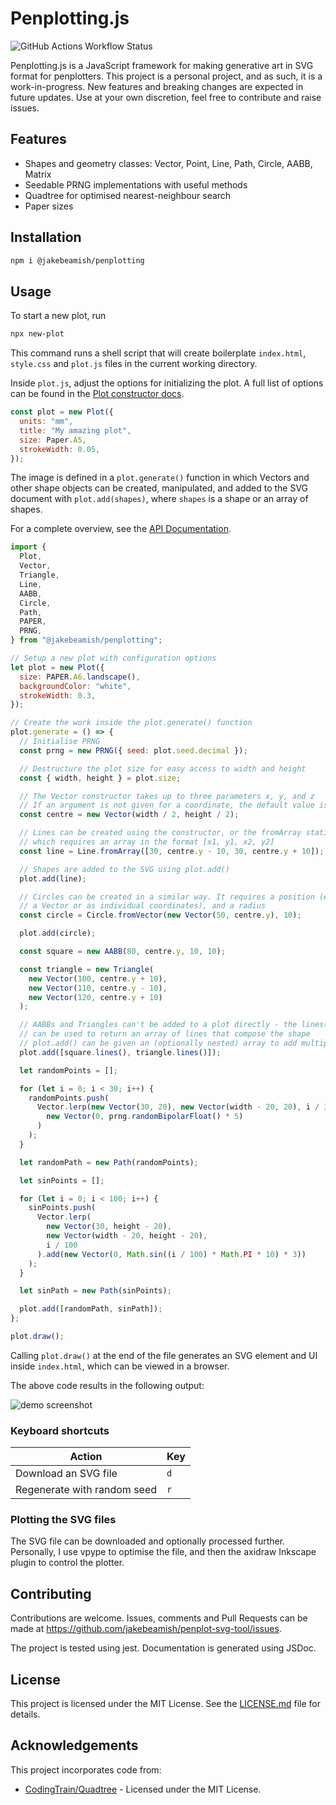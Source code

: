 # Penplotting.js

![GitHub Actions Workflow Status](https://img.shields.io/github/actions/workflow/status/jakebeamish/Penplotting.js/node.js.yml?style=flat&label=tests)

Penplotting.js is a JavaScript framework for making generative art in SVG
format for penplotters. This project is a personal project, and as such, it is
a work-in-progress. New features and breaking changes are expected in future
updates. Use at your own discretion, feel free to contribute and raise issues.

## Features

- Shapes and geometry classes: Vector, Point, Line, Path, Circle, AABB, Matrix
- Seedable PRNG implementations with useful methods
- Quadtree for optimised nearest-neighbour search
- Paper sizes

## Installation

```sh
npm i @jakebeamish/penplotting
```

## Usage

To start a new plot, run

```sh
npx new-plot
```

This command runs a shell script that will create boilerplate `index.html`,
`style.css` and `plot.js` files in the current working directory.

Inside `plot.js`, adjust the options for initializing the plot. A full list of
options can be found in the [Plot constructor docs](https://jakebeamish.github.io/Penplotting.js/Plot.html#constructor).

```js
const plot = new Plot({
  units: "mm",
  title: "My amazing plot",
  size: Paper.A5,
  strokeWidth: 0.05,
});
```


The image is defined in a `plot.generate()` function in which Vectors and other
shape objects can be created, manipulated, and added to the SVG document with
`plot.add(shapes)`, where `shapes` is a shape or an array of shapes.

For a complete overview, see the [API Documentation](https://jakebeamish.github.io/Penplotting.js/).

```js
import {
  Plot,
  Vector,
  Triangle,
  Line,
  AABB,
  Circle,
  Path,
  PAPER,
  PRNG,
} from "@jakebeamish/penplotting";

// Setup a new plot with configuration options
let plot = new Plot({
  size: PAPER.A6.landscape(),
  backgroundColor: "white",
  strokeWidth: 0.3,
});

// Create the work inside the plot.generate() function
plot.generate = () => {
  // Initialise PRNG
  const prng = new PRNG({ seed: plot.seed.decimal });

  // Destructure the plot size for easy access to width and height
  const { width, height } = plot.size;

  // The Vector constructor takes up to three parameters x, y, and z
  // If an argument is not given for a coordinate, the default value is 0
  const centre = new Vector(width / 2, height / 2);

  // Lines can be created using the constructor, or the fromArray static method
  // which requires an array in the format [x1, y1, x2, y2]
  const line = Line.fromArray([30, centre.y - 10, 30, centre.y + 10]);

  // Shapes are added to the SVG using plot.add()
  plot.add(line);

  // Circles can be created in a similar way. It requires a position (either as
  // a Vector or as individual coordinates), and a radius
  const circle = Circle.fromVector(new Vector(50, centre.y), 10);

  plot.add(circle);

  const square = new AABB(80, centre.y, 10, 10);

  const triangle = new Triangle(
    new Vector(100, centre.y + 10),
    new Vector(110, centre.y - 10),
    new Vector(120, centre.y + 10)
  );

  // AABBs and Triangles can't be added to a plot directly - the lines() method
  // can be used to return an array of lines that compose the shape
  // plot.add() can be given an (optionally nested) array to add multiple shapes
  plot.add([square.lines(), triangle.lines()]);

  let randomPoints = [];

  for (let i = 0; i < 30; i++) {
    randomPoints.push(
      Vector.lerp(new Vector(30, 20), new Vector(width - 20, 20), i / 30).add(
        new Vector(0, prng.randomBipolarFloat() * 5)
      )
    );
  }

  let randomPath = new Path(randomPoints);

  let sinPoints = [];

  for (let i = 0; i < 100; i++) {
    sinPoints.push(
      Vector.lerp(
        new Vector(30, height - 20),
        new Vector(width - 20, height - 20),
        i / 100
      ).add(new Vector(0, Math.sin((i / 100) * Math.PI * 10) * 3))
    );
  }

  let sinPath = new Path(sinPoints);

  plot.add([randomPath, sinPath]);
};

plot.draw();
```

Calling `plot.draw()` at the end of the file generates an SVG element
and UI inside `index.html`, which can be viewed in a browser.

The above code results in the following output:

![demo screenshot](https://github.com/jakebeamish/Penplotting.js/assets/demo-screenshot.png)

### Keyboard shortcuts

| Action                      | Key |
| --------------------------- | --- |
| Download an SVG file        | `d` |
| Regenerate with random seed | `r` |

### Plotting the SVG files

The SVG file can be downloaded and optionally processed further. Personally, I
use vpype to optimise the file, and then the axidraw Inkscape plugin to control
the plotter.

## Contributing

Contributions are welcome. Issues, comments and Pull Requests can be made at
https://github.com/jakebeamish/penplot-svg-tool/issues.

The project is tested using jest. Documentation is generated using JSDoc.

## License

This project is licensed under the MIT License. See the [LICENSE.md](https://github.com/jakebeamish/Penplotting.js/blob/main/LICENSE.md) file for
details.

## Acknowledgements

This project incorporates code from:

- [CodingTrain/Quadtree](https://github.com/CodingTrain/Quadtree) - Licensed under the MIT License.
